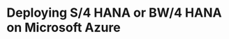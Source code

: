 <properties 
pageTitle="Deploying S/4 HANA or BW/4 HANA on Microsoft Azure" 
description="Deploying S/4 HANA or BW/4 HANA on Microsoft Azure" 
services="virtual-machines,virtual-network,storage" 
documentationCenter="saponazure" 
authors="hermanndms" 
manager="juergent" 
editor="" 
tags="azure-resource-manager" 
  keywords=""/> 
<tags 
  ms.service="virtual-machines" 
  ms.devlang="NA" 
  ms.topic="campaign-page" 
  ms.tgt_pltfrm="vm-linux" 
  ms.workload="na" 
  ms.date="09/12/2016" 
  ms.author="hermannd"/> 


# Deploying S/4 HANA or BW/4 HANA on Microsoft Azure 
